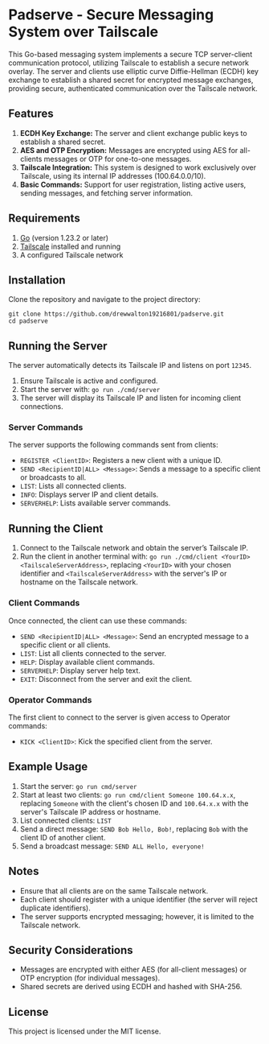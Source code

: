 
# Padserve - Secure Messaging System over Tailscale
This Go-based messaging system implements a secure TCP server-client communication protocol, utilizing Tailscale to establish a secure network overlay. The server and clients use elliptic curve Diffie-Hellman (ECDH) key exchange to establish a shared secret for encrypted message exchanges, providing secure, authenticated communication over the Tailscale network.
## Features
 1. **ECDH Key Exchange:** The server and client exchange public keys to establish a shared secret.
 2. **AES and OTP Encryption:** Messages are encrypted using AES for all-clients messages or OTP for one-to-one messages.
 3. **Tailscale Integration:** This system is designed to work exclusively over Tailscale, using its internal IP addresses (100.64.0.0/10).
 4. **Basic Commands:** Support for user registration, listing active users, sending messages, and fetching server information.

## Requirements
 1. [Go](https://golang.org/doc/install) (version 1.23.2 or later)
 2. [Tailscale](https://tailscale.com/) installed and running
 3. A configured Tailscale network

## Installation
Clone the repository and navigate to the project directory:

    git clone https://github.com/drewwalton19216801/padserve.git
    cd padserve
## Running the Server
The server automatically detects its Tailscale IP and listens on port `12345`.

 1. Ensure Tailscale is active and configured.
 2. Start the server with: `go run ./cmd/server`
 3. The server will display its Tailscale IP and listen for incoming client connections.

### Server Commands
The server supports the following commands sent from clients:
 -   `REGISTER <ClientID>`: Registers a new client with a unique ID.
 -   `SEND <RecipientID|ALL> <Message>`: Sends a message to a specific client or broadcasts to all.
 -   `LIST`: Lists all connected clients.
 -   `INFO`: Displays server IP and client details.
 -   `SERVERHELP`: Lists available server commands.
## Running the Client

 1. Connect to the Tailscale network and obtain the server’s Tailscale IP.
 2. Run the client in another terminal with: `go run ./cmd/client <YourID> <TailscaleServerAddress>`, replacing `<YourID>` with your chosen identifier and `<TailscaleServerAddress>` with the server's IP or hostname on the Tailscale network.

### Client Commands
Once connected, the client can use these commands:

 - `SEND <RecipientID|ALL> <Message>`: Send an encrypted message to a specific client or all clients.
 - `LIST`: List all clients connected to the server.
 - `HELP`: Display available client commands.
 - `SERVERHELP`: Display server help text.
 - `EXIT`: Disconnect from the server and exit the client.

### Operator Commands
The first client to connect to the server is given access to Operator commands:

- `KICK <ClientID>`: Kick the specified client from the server.

## Example Usage

 1. Start the server: `go run cmd/server`
 2. Start at least two clients: `go run cmd/client Someone 100.64.x.x`, replacing `Someone` with the client's chosen ID and `100.64.x.x` with the server's Tailscale IP address or hostname.
 3. List connected clients: `LIST`
 4. Send a direct message: `SEND Bob Hello, Bob!`, replacing `Bob` with the client ID of another client.
 5. Send a broadcast message: `SEND ALL Hello, everyone!` 

## Notes

 - Ensure that all clients are on the same Tailscale network.
 - Each client should register with a unique identifier (the server will reject duplicate identifiers).
 - The server supports encrypted messaging; however, it is limited to the Tailscale network.

## Security Considerations

 - Messages are encrypted with either AES (for all-client messages) or OTP encryption (for individual messages).
 - Shared secrets are derived using ECDH and hashed with SHA-256.

## License
This project is licensed under the MIT license.
